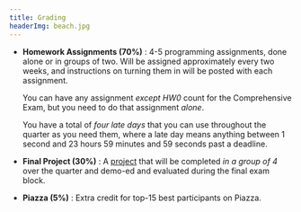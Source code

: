 ```yaml
---
title: Grading
headerImg: beach.jpg
---
```


- **Homework Assignments (70%)** : 
  4-5 programming assignments, done alone or in groups of two.
  Will be assigned approximately every two weeks, 
  and instructions on turning them in will be posted with 
  each assignment. 

  You can have any assignment *except HW0* count for the Comprehensive Exam,
  but you need to do that assignment *alone*.
  
  You have a total of *four late days* 
  that you can use throughout the quarter as you need them,
  where a late day means anything between 1 second and 23 
  hours 59 minutes and 59 seconds past a deadline.

- **Final Project (30%)** : 
  A [project](project.html) that will be completed *in a group of 4* over 
  the quarter and demo-ed and evaluated during the final exam block.

- **Piazza (5%)** :
  Extra credit for top-15 best participants on Piazza.
